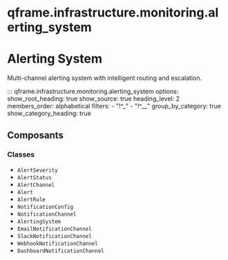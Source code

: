 # qframe.infrastructure.monitoring.alerting_system


Alerting System
==============

Multi-channel alerting system with intelligent routing and escalation.


::: qframe.infrastructure.monitoring.alerting_system
    options:
      show_root_heading: true
      show_source: true
      heading_level: 2
      members_order: alphabetical
      filters:
        - "!^_"
        - "!^__"
      group_by_category: true
      show_category_heading: true

## Composants

### Classes

- `AlertSeverity`
- `AlertStatus`
- `AlertChannel`
- `Alert`
- `AlertRule`
- `NotificationConfig`
- `NotificationChannel`
- `AlertingSystem`
- `EmailNotificationChannel`
- `SlackNotificationChannel`
- `WebhookNotificationChannel`
- `DashboardNotificationChannel`

